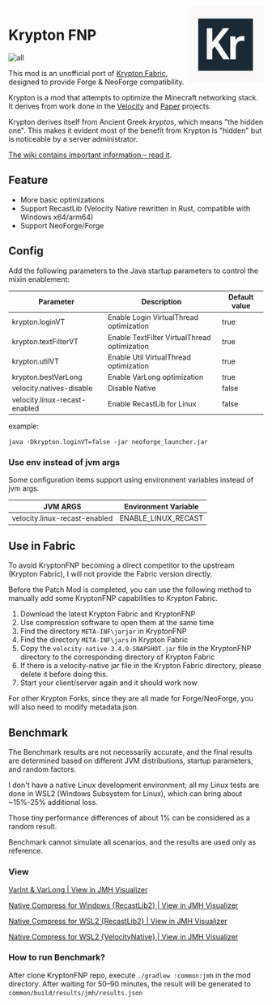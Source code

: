 <img src="./common/src/main/resources/assets/krypton/icon.png" alt="Logo" align="right" width="150">

Krypton FNP
====

![all](https://img.shields.io/badge/environment-any-4caf50?style=flat-square)

This mod is an unofficial port of [Krypton Fabric](https://modrinth.com/mod/krypton), designed to provide Forge &
NeoForge compatibility.

Krypton is a mod that attempts to optimize the Minecraft networking stack. It derives from work
done in the [Velocity](https://velocitypowered.com/) and [Paper](https://papermc.io) projects.

Krypton derives itself from Ancient Greek _kryptos_, which means "the hidden one". This makes
it evident most of the benefit from Krypton is "hidden" but is noticeable by a server administrator.

[The wiki contains important information &ndash; read it](https://github.com/astei/krypton/wiki).

## Feature

- More basic optimizations
- Support RecastLib (Velocity Native rewritten in Rust, compatible with Windows x64/arm64)
- Support NeoForge/Forge

## Config

Add the following parameters to the Java startup parameters to control the mixin enablement:

| Parameter                     | Description                                  | Default value |
|-------------------------------|----------------------------------------------|---------------|
| krypton.loginVT               | Enable Login VirtualThread optimization      | true          |
| krypton.textFilterVT          | Enable TextFilter VirtualThread optimization | true          |
| krypton.utilVT                | Enable Util VirtualThread optimization       | true          |
| krypton.bestVarLong           | Enable VarLong optimization                  | true          |
| velocity.natives-disable      | Disable Native                               | false         |
| velocity.linux-recast-enabled | Enable RecastLib for Linux                   | false         |

example:

```shell
java -Dkrypton.loginVT=false -jar neoforge_launcher.jar
```

### Use env instead of jvm args

Some configuration items support using environment variables instead of jvm args.

| JVM ARGS                      | Environment Variable |
|-------------------------------|----------------------|
| velocity.linux-recast-enabled | ENABLE_LINUX_RECAST  |

## Use in Fabric
To avoid KryptonFNP becoming a direct competitor to the upstream (Krypton Fabric),
I will not provide the Fabric version directly.

Before the Patch Mod is completed,
you can use the following method to manually add some KryptonFNP capabilities to Krypton Fabric.

1. Download the latest Krypton Fabric and KryptonFNP
2. Use compression software to open them at the same time
3. Find the directory `META-INF\jarjar` in KryptonFNP
4. Find the directory `META-INF\jars` in Krypton Fabric
5. Copy the `velocity-native-3.4.0-SNAPSHOT.jar` file in the KryptonFNP directory to the corresponding directory of Krypton Fabric
6. If there is a velocity-native jar file in the Krypton Fabric directory, please delete it before doing this.
7. Start your client/server again and it should work now

For other Krypton Forks, since they are all made for Forge/NeoForge, you will also need to modify metadata.json.

## Benchmark

The Benchmark results are not necessarily accurate,
and the final results are determined based on different JVM distributions, startup parameters, and random factors.

I don't have a native Linux development environment;
all my Linux tests are done in WSL2 (Windows Subsystem for Linux), which can bring about ~15%-25% additional loss.

Those tiny performance differences of about 1% can be considered as a random result.

Benchmark cannot simulate all scenarios, and the results are used only as reference.

### View

[VarInt & VarLong | View in JMH Visualizer](https://jmh.morethan.io/?source=https://raw.githubusercontent.com/404Setup/KryptonFNP/refs/heads/master/results/var.json)

[Native Compress for Windows {RecastLib2} | View in JMH Visualizer](https://jmh.morethan.io/?source=https://raw.githubusercontent.com/404Setup/KryptonFNP/refs/heads/master/results/native_compress_windows_recastlib.json)

[Native Compress for WSL2 {RecastLib2} | View in JMH Visualizer](https://jmh.morethan.io/?source=https://raw.githubusercontent.com/404Setup/KryptonFNP/refs/heads/master/results/native_compress_linux_recastlib.json)

[Native Compress for WSL2 {VelocityNative} | View in JMH Visualizer](https://jmh.morethan.io/?source=https://raw.githubusercontent.com/404Setup/KryptonFNP/refs/heads/master/results/native_compress_linux_vc.json)

### How to run Benchmark?

After clone KryptonFNP repo, execute `./gradlew :common:jmh` in the mod directory.
After waiting for 50–90 minutes, the result will be generated to `common/build/results/jmh/results.json`
